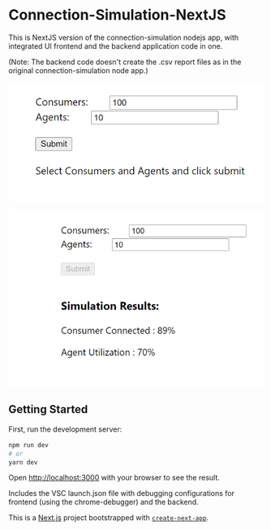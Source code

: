 
# Connection-Simulation-NextJS

This is NextJS version of the connection-simulation nodejs app, with integrated UI frontend and the backend application code in one. 

(Note: The backend code doesn't create the .csv report files as in the original connection-simulation node app.)

![csn-usage1.png](https://raw.githubusercontent.com/sroy0101/connection-simulation-nextjs/main/images/csn-usage1.PNG)

![csn-usage2.png](https://raw.githubusercontent.com/sroy0101/connection-simulation-nextjs/main/images/csn-usage2.PNG)

## Getting Started

First, run the development server:
```bash
npm run dev
# or
yarn dev
```

Open [http://localhost:3000](http://localhost:3000) with your browser to see the result.

Includes the VSC launch.json file with debugging configurations for frontend (using the chrome-debugger) and the backend. 

This is a [Next.js](https://nextjs.org/) project bootstrapped with [`create-next-app`](https://github.com/vercel/next.js/tree/canary/packages/create-next-app).

